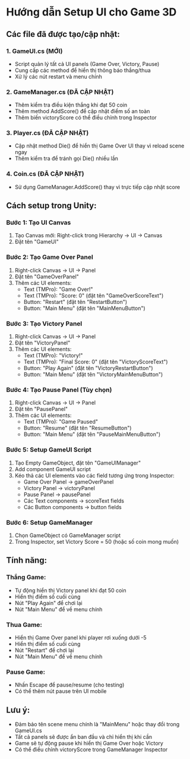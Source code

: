 # Hướng dẫn Setup UI cho Game 3D

## Các file đã được tạo/cập nhật:

### 1. GameUI.cs (MỚI)
- Script quản lý tất cả UI panels (Game Over, Victory, Pause)
- Cung cấp các method để hiển thị thông báo thắng/thua
- Xử lý các nút restart và menu chính

### 2. GameManager.cs (ĐÃ CẬP NHẬT)
- Thêm kiểm tra điều kiện thắng khi đạt 50 coin
- Thêm method AddScore() để cập nhật điểm số an toàn
- Thêm biến victoryScore có thể điều chỉnh trong Inspector

### 3. Player.cs (ĐÃ CẬP NHẬT)
- Cập nhật method Die() để hiển thị Game Over UI thay vì reload scene ngay
- Thêm kiểm tra để tránh gọi Die() nhiều lần

### 4. Coin.cs (ĐÃ CẬP NHẬT)
- Sử dụng GameManager.AddScore() thay vì trực tiếp cập nhật score

## Cách setup trong Unity:

### Bước 1: Tạo UI Canvas
1. Tạo Canvas mới: Right-click trong Hierarchy → UI → Canvas
2. Đặt tên "GameUI"

### Bước 2: Tạo Game Over Panel
1. Right-click Canvas → UI → Panel
2. Đặt tên "GameOverPanel"
3. Thêm các UI elements:
   - Text (TMPro): "Game Over!" 
   - Text (TMPro): "Score: 0" (đặt tên "GameOverScoreText")
   - Button: "Restart" (đặt tên "RestartButton")
   - Button: "Main Menu" (đặt tên "MainMenuButton")

### Bước 3: Tạo Victory Panel
1. Right-click Canvas → UI → Panel
2. Đặt tên "VictoryPanel"
3. Thêm các UI elements:
   - Text (TMPro): "Victory!" 
   - Text (TMPro): "Final Score: 0" (đặt tên "VictoryScoreText")
   - Button: "Play Again" (đặt tên "VictoryRestartButton")
   - Button: "Main Menu" (đặt tên "VictoryMainMenuButton")

### Bước 4: Tạo Pause Panel (Tùy chọn)
1. Right-click Canvas → UI → Panel
2. Đặt tên "PausePanel"
3. Thêm các UI elements:
   - Text (TMPro): "Game Paused"
   - Button: "Resume" (đặt tên "ResumeButton")
   - Button: "Main Menu" (đặt tên "PauseMainMenuButton")

### Bước 5: Setup GameUI Script
1. Tạo Empty GameObject, đặt tên "GameUIManager"
2. Add component GameUI script
3. Kéo thả các UI elements vào các field tương ứng trong Inspector:
   - Game Over Panel → gameOverPanel
   - Victory Panel → victoryPanel
   - Pause Panel → pausePanel
   - Các Text components → scoreText fields
   - Các Button components → button fields

### Bước 6: Setup GameManager
1. Chọn GameObject có GameManager script
2. Trong Inspector, set Victory Score = 50 (hoặc số coin mong muốn)

## Tính năng:

### Thắng Game:
- Tự động hiển thị Victory panel khi đạt 50 coin
- Hiển thị điểm số cuối cùng
- Nút "Play Again" để chơi lại
- Nút "Main Menu" để về menu chính

### Thua Game:
- Hiển thị Game Over panel khi player rơi xuống dưới -5
- Hiển thị điểm số cuối cùng
- Nút "Restart" để chơi lại
- Nút "Main Menu" để về menu chính

### Pause Game:
- Nhấn Escape để pause/resume (cho testing)
- Có thể thêm nút pause trên UI mobile

## Lưu ý:
- Đảm bảo tên scene menu chính là "MainMenu" hoặc thay đổi trong GameUI.cs
- Tất cả panels sẽ được ẩn ban đầu và chỉ hiển thị khi cần
- Game sẽ tự động pause khi hiển thị Game Over hoặc Victory
- Có thể điều chỉnh victoryScore trong GameManager Inspector





